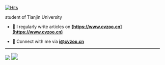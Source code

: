 [![Hits](https://hits.seeyoufarm.com/api/count/incr/badge.svg?url=https%3A%2F%2Fgithub.com%2Fliuzengyun&count_bg=%23C83D50&title_bg=%23555555&icon=&icon_color=%23E7E7E7&title=visitors&edge_flat=false)](https://hits.seeyoufarm.com)

student of Tianjin University

- 📝 I regularly write articles on **[https://www.cvzoo.cn](https://www.cvzoo.cn)**

- 💬 Connect with me via **i@cvzoo.cn**

---

<img src="https://github-readme-stats.vercel.app/api?username=liuzengyun"/>

<img src="https://github-readme-stats.vercel.app/api/top-langs/?username=liuzengyun&layout=compact"  style="zoom:141%;" />

